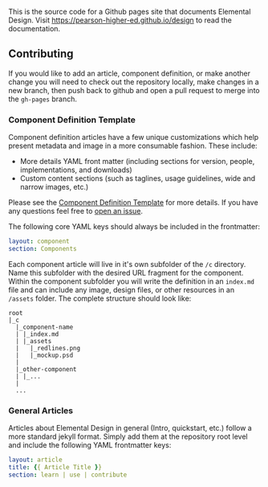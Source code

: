 This is the source code for a Github pages site that documents Elemental Design. Visit https://pearson-higher-ed.github.io/design to read the documentation.

## Contributing
If you would like to add an article, component definition, or make another change you will need to check out the repository locally, make changes in a new branch, then push back to github and open a pull request to merge into the `gh-pages` branch.

### Component Definition Template
Component definition articles have a few unique customizations which help present metadata and image in a more consumable fashion. These include:

- More details YAML front matter (including sections for version, people, implementations, and downloads)
- Custom content sections (such as taglines, usage guidelines, wide and narrow images, etc.)

Please see the [Component Definition Template](./_component_definition_template.md) for more details. If you have any questions feel free to [open an issue](https://github.com/Pearson-Higher-Ed/design/issues/new).

The following core YAML keys should always be included in the frontmatter:

```YAML
layout: component
section: Components
```

Each component article will live in it's own subfolder of the `/c` directory. Name this subfolder with the desired URL fragment for the component. Within the component subfolder you will write the definition in an `index.md` file and can include any image, design files, or other resources in an `/assets` folder. The complete structure should look like:

```
root
|_c
  |_component-name
  | |_index.md
  | |_assets
  |   |_redlines.png
  |   |_mockup.psd
  |
  |_other-component
  | |_...
  |
  ...
```


### General Articles

Articles about Elemental Design in general (Intro, quickstart, etc.) follow a more standard jekyll format. Simply add them at the repository root level and include the following YAML frontmatter keys:

```YAML
layout: article
title: {{ Article Title }}
section: learn | use | contribute
```
